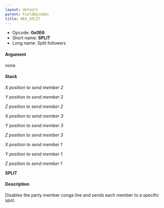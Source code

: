 ```yaml
---
layout: default
parent: FieldOpcodes
title: 0E6_SPLIT
---
```


-   Opcode: **0x0E6**
-   Short name: **SPLIT**
-   Long name: Split followers

#### Argument

none

#### Stack

  
*X position to send member 2*

*Y position to send member 2*

*Z position to send member 2*

*X position to send member 3*

*Y position to send member 3*

*Z position to send member 3*

*X position to send member 1*

*Y position to send member 1*

*Z position to send member 1*

**SPLIT**

#### Description

Disables the party member conga line and sends each member to a specific spot.
